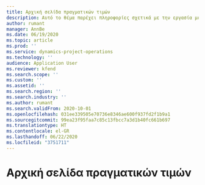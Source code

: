 ```yaml
---
title: Αρχική σελίδα πραγματικών τιμών
description: Αυτό το θέμα παρέχει πληροφορίες σχετικά με την εργασία με πραγματικές τιμές στο Project Operations.
author: rumant
manager: AnnBe
ms.date: 06/19/2020
ms.topic: article
ms.prod: ''
ms.service: dynamics-project-operations
ms.technology: ''
audience: Application User
ms.reviewer: kfend
ms.search.scope: ''
ms.custom: ''
ms.assetid: ''
ms.search.region: ''
ms.search.industry: ''
ms.author: rumant
ms.search.validFrom: 2020-10-01
ms.openlocfilehash: 031ee339505e70736e8346ae600f937fd2f1b9a1
ms.sourcegitcommit: 99ea23f95faa7c85c13fbcc7a3d1b40fc661b697
ms.translationtype: HT
ms.contentlocale: el-GR
ms.lasthandoff: 06/22/2020
ms.locfileid: "3751711"
---
```

# <a name="actuals-home-page"></a>Αρχική σελίδα πραγματικών τιμών

